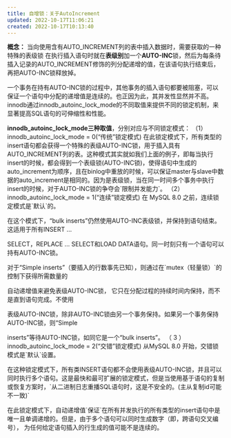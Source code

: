 ```yaml
---
title: 自增锁：关于AutoIncrement
updated: 2022-10-17T11:06:21
created: 2022-10-17T10:13:40
---
```


**概念：**
当向使用含有AUTO_INCREMENT列的表中插入数据时，需要获取的一种特殊的表级锁
在执行插入语句时就在**表级别**加一个**AUTO-INC**锁，然后为每条待插入记录的AUTO_INCREMENT修饰的列分配递增的值，在该语句执行结束后，再把AUTO-INC锁释放掉。

一个事务在持有AUTO-INC锁的过程中，其他事务的插入语句都要被阻塞，可以保证一个语句中分配的递增值是连续的。也正因为此，其并发性显然并不高。
innodb通过innodb_autoinc_lock_mode的不同取值来提供不同的锁定机制，来显著提高SQL语句的可伸缩性和性能。

**innodb_autoinc_lock_mode三种取值**，分别对应与不同锁定模式：
（1）innodb_autoinc_lock_mode = 0(“传统”锁定模式)
在此锁定模式下，所有类型的insert语句都会获得一个特殊的表级AUTO-INC锁，用于插入具有AUTO_INCREMENT列的表。这种模式其实就如我们上面的例子，即每当执行insert的时候，都会得到一个表级锁(AUTO-INC锁)，使得语句中生成的auto_increment为顺序，且在binlog中重放的时候，可以保证master与slave中数据的auto_increment是相同的。因为是表级锁，当在同一时间多个事务中执行insert的时候，对于AUTO-INC锁的争夺会\`限制并发能力\`。
（2）innodb_autoinc_lock_mode = 1(“连续”锁定模式)
在 MySQL 8.0 之前，连续锁定模式是\`默认\`的。

在这个模式下，“bulk inserts”仍然使用AUTO-INC表级锁，并保持到语句结束。这适用于所有INSERT ...

SELECT，REPLACE ... SELECT和LOAD DATA语句。同一时刻只有一个语句可以持有AUTO-INC锁。

对于“Simple inserts”（要插入的行数事先已知），则通过在\`mutex（轻量锁）\`的控制下获得所需数量的

自动递增值来避免表级AUTO-INC锁， 它只在分配过程的持续时间内保持，而不是直到语句完成。不使用

表级AUTO-INC锁，除非AUTO-INC锁由另一个事务保持。如果另一个事务保持AUTO-INC锁，则“Simple

inserts”等待AUTO-INC锁，如同它是一个“bulk inserts”。
（ 3 ）innodb_autoinc_lock_mode = 2(“交错”锁定模式)
从MySQL 8.0 开始，交错锁模式是\`默认\`设置。

在这种锁定模式下，所有类INSERT语句都不会使用表级AUTO-INC锁，并且可以同时执行多个语句。这是最快和最可扩展的锁定模式，但是当使用基于语句的复制或恢复方案时，\`从二进制日志重播SQL语句时，这是不安全的。(主从复制id可能不一致)\`

在此锁定模式下，自动递增值\`保证\`在所有并发执行的所有类型的insert语句中是唯一且单调递增的。但是，由于多个语句可以同时生成数字（即，跨语句交叉编号）， 为任何给定语句插入的行生成的值可能不是连续的。

